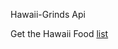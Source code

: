 Hawaii-Grinds Api

Get the Hawaii Food [list](https://hawaii-grinds-api.herokuapp.com/hawaii-food) 



